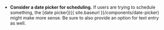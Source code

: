 - **Consider a date picker for scheduling.** If users are trying to schedule something, the [date picker]({{ site.baseurl }}/components/date-picker) might make more sense. Be sure to also provide an option for text entry as well.